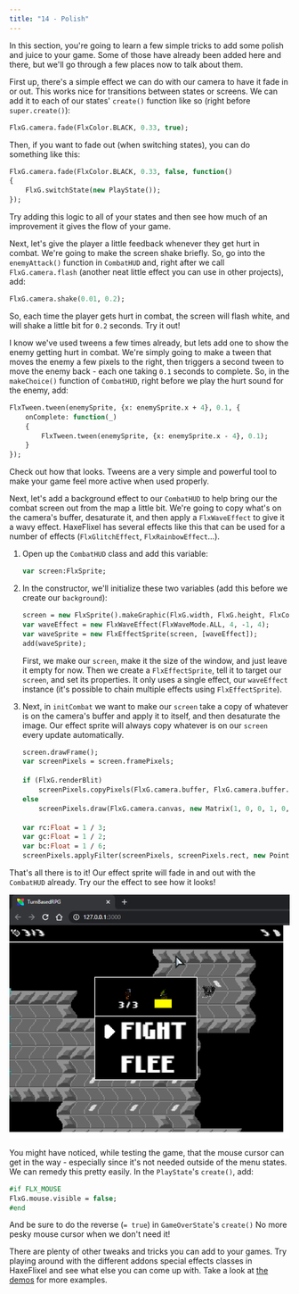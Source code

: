 ```yaml
---
title: "14 - Polish"
---
```


In this section, you're going to learn a few simple tricks to add some polish and juice to your game. Some of those have already been added here and there, but we'll go through a few places now to talk about them.

First up, there's a simple effect we can do with our camera to have it fade in or out. This works nice for transitions between states or screens.
We can add it to each of our states' `create()` function like so (right before `super.create()`):

```haxe
FlxG.camera.fade(FlxColor.BLACK, 0.33, true);
```

Then, if you want to fade out (when switching states), you can do something like this:

```haxe
FlxG.camera.fade(FlxColor.BLACK, 0.33, false, function()
{
	FlxG.switchState(new PlayState());
});
```

Try adding this logic to all of your states and then see how much of an improvement it gives the flow of your game.

Next, let's give the player a little feedback whenever they get hurt in combat. We're going to make the screen shake briefly. So, go into the `enemyAttack()` function in `CombatHUD` and, right after we call `FlxG.camera.flash` (another neat little effect you can use in other projects), add:

```haxe
FlxG.camera.shake(0.01, 0.2);
```

So, each time the player gets hurt in combat, the screen will flash white, and will shake a little bit for `0.2` seconds. Try it out!

I know we've used tweens a few times already, but lets add one to show the enemy getting hurt in combat. We're simply going to make a tween that moves the enemy a few pixels to the right, then triggers a second tween to move the enemy back - each one taking `0.1` seconds to complete. So, in the `makeChoice()` function of `CombatHUD`, right before we play the hurt sound for the enemy, add:

```haxe
FlxTween.tween(enemySprite, {x: enemySprite.x + 4}, 0.1, {
	onComplete: function(_)
	{
		FlxTween.tween(enemySprite, {x: enemySprite.x - 4}, 0.1);
	}
});
```

Check out how that looks. Tweens are a very simple and powerful tool to make your game feel more active when used properly.

Next, let's add a background effect to our `CombatHUD` to help bring our the combat screen out from the map a little bit. We're going to copy what's on the camera's buffer, desaturate it, and then apply a `FlxWaveEffect` to give it a wavy effect. HaxeFlixel has several effects like this that can be used for a number of effects (`FlxGlitchEffect`, `FlxRainbowEffect`...).

1. Open up the `CombatHUD` class and add this variable:

	```haxe
	var screen:FlxSprite;
	```

2. In the constructor, we'll initialize these two variables (add this before we create our `background`):

	```haxe
	screen = new FlxSprite().makeGraphic(FlxG.width, FlxG.height, FlxColor.TRANSPARENT);
	var waveEffect = new FlxWaveEffect(FlxWaveMode.ALL, 4, -1, 4);
	var waveSprite = new FlxEffectSprite(screen, [waveEffect]);
	add(waveSprite);
	```

	First, we make our `screen`, make it the size of the window, and just leave it empty for now. Then we create a `FlxEffectSprite`, tell it to target our `screen`, and set its properties. It only uses a single effect, our `waveEffect` instance (it's possible to chain multiple effects using `FlxEffectSprite`).

3. Next, in `initCombat` we want to make our `screen` take a copy of whatever is on the camera's buffer and apply it to itself, and then desaturate the image. Our effect sprite will always copy whatever is on our `screen` every update automatically.

	```haxe
	screen.drawFrame();
	var screenPixels = screen.framePixels;
	
	if (FlxG.renderBlit)
		screenPixels.copyPixels(FlxG.camera.buffer, FlxG.camera.buffer.rect, new Point());
	else
		screenPixels.draw(FlxG.camera.canvas, new Matrix(1, 0, 0, 1, 0, 0));
	
	var rc:Float = 1 / 3;
	var gc:Float = 1 / 2;
	var bc:Float = 1 / 6;
	screenPixels.applyFilter(screenPixels, screenPixels.rect, new Point(), new ColorMatrixFilter([rc, gc, bc, 0, 0, rc, gc, bc, 0, 0, rc, gc, bc, 0, 0, 0, 0, 0, 1, 0]));
	```

That's all there is to it! Our effect sprite will fade in and out with the `CombatHUD` already. Try our the effect to see how it looks!

![](../images/01_tutorial/browser_combat_hud.png)

You might have noticed, while testing the game, that the mouse cursor can get in the way - especially since it's not needed outside of the menu states. We can remedy this pretty easily.
In the `PlayState`'s `create()`, add:

```haxe
#if FLX_MOUSE
FlxG.mouse.visible = false;
#end
```

And be sure to do the reverse (`= true`) in `GameOverState`'s `create()` No more pesky mouse cursor when we don't need it!

There are plenty of other tweaks and tricks you can add to your games. Try playing around with the different addons special effects classes in HaxeFlixel and see what else you can come up with. Take a look at [the demos](/demos/) for more examples.
